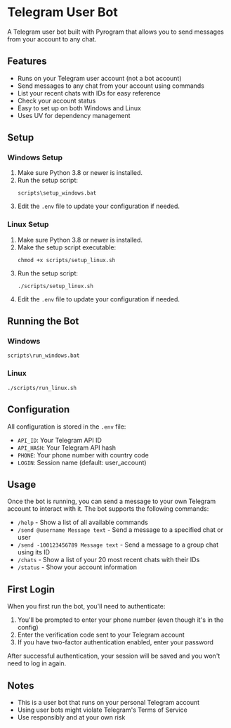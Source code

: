 # Telegram User Bot

A Telegram user bot built with Pyrogram that allows you to send messages from your account to any chat.

## Features

- Runs on your Telegram user account (not a bot account)
- Send messages to any chat from your account using commands
- List your recent chats with IDs for easy reference
- Check your account status
- Easy to set up on both Windows and Linux
- Uses UV for dependency management

## Setup

### Windows Setup

1. Make sure Python 3.8 or newer is installed.
2. Run the setup script:
   ```
   scripts\setup_windows.bat
   ```
3. Edit the `.env` file to update your configuration if needed.

### Linux Setup

1. Make sure Python 3.8 or newer is installed.
2. Make the setup script executable:
   ```
   chmod +x scripts/setup_linux.sh
   ```
3. Run the setup script:
   ```
   ./scripts/setup_linux.sh
   ```
4. Edit the `.env` file to update your configuration if needed.

## Running the Bot

### Windows
```
scripts\run_windows.bat
```

### Linux
```
./scripts/run_linux.sh
```

## Configuration

All configuration is stored in the `.env` file:

- `API_ID`: Your Telegram API ID
- `API_HASH`: Your Telegram API hash
- `PHONE`: Your phone number with country code
- `LOGIN`: Session name (default: user_account)

## Usage

Once the bot is running, you can send a message to your own Telegram account to interact with it. The bot supports the following commands:

- `/help` - Show a list of all available commands
- `/send @username Message text` - Send a message to a specified chat or user
- `/send -100123456789 Message text` - Send a message to a group chat using its ID
- `/chats` - Show a list of your 20 most recent chats with their IDs
- `/status` - Show your account information

## First Login

When you first run the bot, you'll need to authenticate:

1. You'll be prompted to enter your phone number (even though it's in the config)
2. Enter the verification code sent to your Telegram account
3. If you have two-factor authentication enabled, enter your password

After successful authentication, your session will be saved and you won't need to log in again.

## Notes

- This is a user bot that runs on your personal Telegram account
- Using user bots might violate Telegram's Terms of Service
- Use responsibly and at your own risk